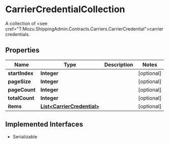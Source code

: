 

# CarrierCredentialCollection

A collection of <see cref=\"T:Mozu.ShippingAdmin.Contracts.Carriers.CarrierCredential\">carrier credentials</see>.

## Properties

| Name | Type | Description | Notes |
|------------ | ------------- | ------------- | -------------|
|**startIndex** | **Integer** |  |  [optional] |
|**pageSize** | **Integer** |  |  [optional] |
|**pageCount** | **Integer** |  |  [optional] |
|**totalCount** | **Integer** |  |  [optional] |
|**items** | [**List&lt;CarrierCredential&gt;**](CarrierCredential.md) |  |  [optional] |


## Implemented Interfaces

* Serializable


